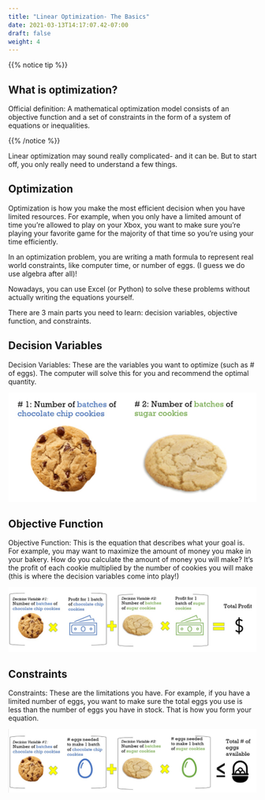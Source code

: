 ```yaml
---
title: "Linear Optimization- The Basics"
date: 2021-03-13T14:17:07.42-07:00
draft: false
weight: 4
---
```


{{% notice tip %}}

## What is optimization?
Official definition: A mathematical optimization model consists of an objective function and a set of constraints in the form of a system of equations or inequalities.

{{% /notice %}}

Linear optimization may sound really complicated- and it can be. But to start off, you only really need to understand a few things.

## Optimization

Optimization is how you make the most efficient decision when you have limited resources. For example, when you only have a limited amount of time you’re allowed to play on your Xbox, you want to make sure you’re playing your favorite game for the majority of that time so you’re using your time efficiently.

In an optimization problem, you are writing a math formula to represent real world constraints, like computer time, or number of eggs. (I guess we do use algebra after all)! 

Nowadays, you can use Excel (or Python) to solve these problems without actually writing the equations yourself. 

There are 3 main parts you need to learn: decision variables, objective function, and constraints.

## Decision Variables 

Decision Variables: These are the variables you want to optimize (such as # of eggs). The computer will solve this for you and recommend the optimal quantity. 
 
![Alt text](img/decision%20var.jpg)

## Objective Function

Objective Function: This is the equation that describes what your goal is. For example, you may want to maximize the amount of money you make in your bakery. How do you calculate the amount of money you will make? It’s the profit of each cookie multiplied by the number of cookies you will make (this is where the decision variables come into play!)
 
![Alt text](img/objective%20function.jpg)

## Constraints 

Constraints: These are the limitations you have. For example, if you have a limited number of eggs, you want to make sure the total eggs you use is less than the number of eggs you have in stock. That is how you form your equation. 

![Alt text](img/constraint.jpg)
 